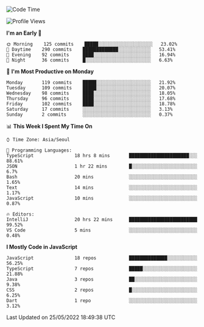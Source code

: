 <!--START_SECTION:waka-->
![Code Time](http://img.shields.io/badge/Code%20Time-0%20secs-blue)

![Profile Views](http://img.shields.io/badge/Profile%20Views-0-blue)

**I'm an Early 🐤** 

```text
🌞 Morning    125 commits    █████░░░░░░░░░░░░░░░░░░░░   23.02% 
🌆 Daytime    290 commits    █████████████░░░░░░░░░░░░   53.41% 
🌃 Evening    92 commits     ████░░░░░░░░░░░░░░░░░░░░░   16.94% 
🌙 Night      36 commits     █░░░░░░░░░░░░░░░░░░░░░░░░   6.63%

```
📅 **I'm Most Productive on Monday** 

```text
Monday       119 commits    █████░░░░░░░░░░░░░░░░░░░░   21.92% 
Tuesday      109 commits    █████░░░░░░░░░░░░░░░░░░░░   20.07% 
Wednesday    98 commits     ████░░░░░░░░░░░░░░░░░░░░░   18.05% 
Thursday     96 commits     ████░░░░░░░░░░░░░░░░░░░░░   17.68% 
Friday       102 commits    ████░░░░░░░░░░░░░░░░░░░░░   18.78% 
Saturday     17 commits     ░░░░░░░░░░░░░░░░░░░░░░░░░   3.13% 
Sunday       2 commits      ░░░░░░░░░░░░░░░░░░░░░░░░░   0.37%

```


📊 **This Week I Spent My Time On** 

```text
⌚︎ Time Zone: Asia/Seoul

💬 Programming Languages: 
TypeScript               18 hrs 8 mins       ██████████████████████░░░   88.61% 
JSON                     1 hr 22 mins        █░░░░░░░░░░░░░░░░░░░░░░░░   6.7% 
Bash                     20 mins             ░░░░░░░░░░░░░░░░░░░░░░░░░   1.65% 
Text                     14 mins             ░░░░░░░░░░░░░░░░░░░░░░░░░   1.17% 
JavaScript               10 mins             ░░░░░░░░░░░░░░░░░░░░░░░░░   0.87%

🔥 Editors: 
IntelliJ                 20 hrs 22 mins      █████████████████████████   99.52% 
VS Code                  5 mins              ░░░░░░░░░░░░░░░░░░░░░░░░░   0.48%

```

**I Mostly Code in JavaScript** 

```text
JavaScript               18 repos            ██████████████░░░░░░░░░░░   56.25% 
TypeScript               7 repos             █████░░░░░░░░░░░░░░░░░░░░   21.88% 
Java                     3 repos             ██░░░░░░░░░░░░░░░░░░░░░░░   9.38% 
CSS                      2 repos             █░░░░░░░░░░░░░░░░░░░░░░░░   6.25% 
Dart                     1 repo              ░░░░░░░░░░░░░░░░░░░░░░░░░   3.12%

```



 Last Updated on 25/05/2022 18:49:38 UTC
<!--END_SECTION:waka-->
